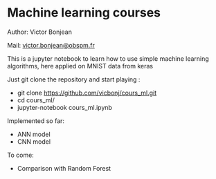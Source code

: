 # Machine learning courses

Author: Victor Bonjean

Mail: victor.bonjean@obspm.fr

This is a jupyter notebook to learn how to use simple machine learning algorithms, here applied on MNIST data from keras

Just git clone the repository and start playing :

- git clone https://github.com/vicbonj/cours_ml.git
- cd cours_ml/
- jupyter-notebook cours_ml.ipynb

Implemented so far:
- ANN model
- CNN model

To come:
- Comparison with Random Forest
